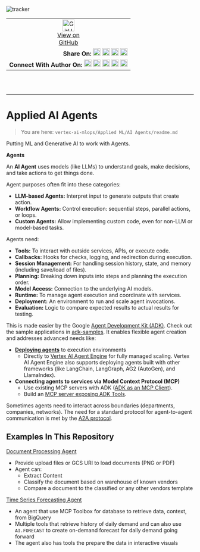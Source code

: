 ![tracker](https://us-central1-vertex-ai-mlops-369716.cloudfunctions.net/pixel-tracking?path=statmike%2Fvertex-ai-mlops%2FApplied+ML%2FAI+Agents&file=readme.md)
<!--- header table --->
<table>
<tr>     
  <td style="text-align: center">
    <a href="https://github.com/statmike/vertex-ai-mlops/blob/main/Applied%20ML/AI%20Agents/readme.md">
      <img width="32px" src="https://www.svgrepo.com/download/217753/github.svg" alt="GitHub logo">
      <br>View on<br>GitHub
    </a>
  </td>
</tr>
<tr>
  <td style="text-align: right">
    <b>Share On: </b> 
    <a href="https://www.linkedin.com/sharing/share-offsite/?url=https://github.com/statmike/vertex-ai-mlops/blob/main/Applied%2520ML/AI%2520Agents/readme.md"><img src="https://upload.wikimedia.org/wikipedia/commons/8/81/LinkedIn_icon.svg" alt="Linkedin Logo" width="20px"></a> 
    <a href="https://reddit.com/submit?url=https://github.com/statmike/vertex-ai-mlops/blob/main/Applied%2520ML/AI%2520Agents/readme.md"><img src="https://redditinc.com/hubfs/Reddit%20Inc/Brand/Reddit_Logo.png" alt="Reddit Logo" width="20px"></a> 
    <a href="https://bsky.app/intent/compose?text=https://github.com/statmike/vertex-ai-mlops/blob/main/Applied%2520ML/AI%2520Agents/readme.md"><img src="https://upload.wikimedia.org/wikipedia/commons/7/7a/Bluesky_Logo.svg" alt="BlueSky Logo" width="20px"></a> 
    <a href="https://twitter.com/intent/tweet?url=https://github.com/statmike/vertex-ai-mlops/blob/main/Applied%2520ML/AI%2520Agents/readme.md"><img src="https://upload.wikimedia.org/wikipedia/commons/5/5a/X_icon_2.svg" alt="X (Twitter) Logo" width="20px"></a> 
  </td>
</tr>
<tr>
  <td style="text-align: right">
    <b>Connect With Author On: </b> 
    <a href="https://www.linkedin.com/in/statmike"><img src="https://upload.wikimedia.org/wikipedia/commons/8/81/LinkedIn_icon.svg" alt="Linkedin Logo" width="20px"></a>
    <a href="https://www.github.com/statmike"><img src="https://www.svgrepo.com/download/217753/github.svg" alt="GitHub Logo" width="20px"></a> 
    <a href="https://www.youtube.com/@statmike-channel"><img src="https://upload.wikimedia.org/wikipedia/commons/f/fd/YouTube_full-color_icon_%282024%29.svg" alt="YouTube Logo" width="20px"></a>
    <a href="https://bsky.app/profile/statmike.bsky.social"><img src="https://upload.wikimedia.org/wikipedia/commons/7/7a/Bluesky_Logo.svg" alt="BlueSky Logo" width="20px"></a> 
    <a href="https://x.com/statmike"><img src="https://upload.wikimedia.org/wikipedia/commons/5/5a/X_icon_2.svg" alt="X (Twitter) Logo" width="20px"></a>
  </td>
</tr>
</table><br/><br/>

---
# Applied AI Agents
> You are here: `vertex-ai-mlops/Applied ML/AI Agents/readme.md`

Putting ML and Generative AI to work with Agents.

**Agents**

An **AI Agent** uses models (like LLMs) to understand goals, make decisions, and take actions to get things done.

Agent purposes often fit into these categories:

* **LLM-based Agents:** Interpret input to generate outputs that create action.
* **Workflow Agents:** Control execution: sequential steps, parallel actions, or loops.
* **Custom Agents:** Allow implementing custom code, even for non-LLM or model-based tasks.

Agents need:

* **Tools:** To interact with outside services, APIs, or execute code.
* **Callbacks:** Hooks for checks, logging, and redirection during execution.
* **Session Management:** For handling session history, state, and memory (including save/load of files).
* **Planning:** Breaking down inputs into steps and planning the execution order.
* **Model Access:** Connection to the underlying AI models.
* **Runtime:** To manage agent execution and coordinate with services.
* **Deployment:** An environment to run and scale agent invocations.
* **Evaluation:** Logic to compare expected results to actual results for testing.

This is made easier by the Google [Agent Development Kit (ADK)](https://google.github.io/adk-docs/). Check out the sample applications in [adk-samples](https://github.com/google/adk-samples). It enables flexible agent creation and addresses advanced needs like:
* **[Deploying agents](https://google.github.io/adk-docs/deploy/)** to execution environments
    * Directly to [Vertex AI Agent Engine](https://cloud.google.com/vertex-ai/generative-ai/docs/agent-engine/overview) for fully managed scaling. Vertex AI Agent Engine also supports deploying agents built with other frameworks (like LangChain, LangGraph, AG2 (AutoGen), and LlamaIndex).
* **Connecting agents to services via Model Context Protocol (MCP)**
    * Use existing MCP servers with ADK ([ADK as an MCP Client](https://google.github.io/adk-docs/tools/mcp-tools/#1-using-mcp-servers-with-adk-agents-adk-as-an-mcp-client)).
    * Build an [MCP server exposing ADK Tools](https://google.github.io/adk-docs/tools/mcp-tools/).



Sometimes agents need to interact across boundaries (departments, companies, networks). The need for a standard protocol for agent-to-agent communication is met by the [A2A protocol](https://google.github.io/A2A/#/?id=unlock-collaborative-agent-to-agent-scenarios-with-a-new-open-protocol).

## Examples In This Repository

[Document Processing Agent](../Solution%20Prototypes/document-processing/7-agents/readme.md)
- Provide upload files or GCS URI to load documents (PNG or PDF)
- Agent can:
  - Extract Content
  - Classify the document based on warehouse of known vendors
  - Compare a document to the classified or any other vendors template

[Time Series Forecasting Agent](../Solution%20Prototypes/time-series/readme.md)
- An agent that use MCP Toolbox for database to retrieve data, context, from BigQuery
- Multiple tools that retrieve history of daily demand and can also use `AI.FORECAST` to create on-demand forecast for daily demand going forward
- The agent also has tools the prepare the data in interactive visuals


